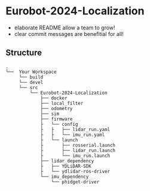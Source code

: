 # Eurobot-2024-Localization

- elaborate README allow a team to grow!
- clear commit messages are benefitial for all!

## Structure
```
.
└──  Your Workspace
     └── build
     └── devel
     └── src
         └── Eurobot-2024-Localization
             ├── docker
             ├── local_filter
             ├── odometry
             ├── sim
             ├── firmware
             ├   └── config
             ├   ├   ├── lidar_run.yaml
             ├   ├   └── imu_run.yaml
             ├   └── launch
             ├       ├── rosserial.launch
             ├       ├── lidar_run.launch
             ├       └── imu_run.launch
             ├── lidar_dependency
             ├   ├── YDLiDAR-SDK
             ├   └── ydlidar-ros-driver
             └── imu_dependency
                 └── phidget-driver
```

